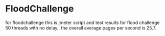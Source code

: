 # FloodChallenge
for floodchallenge
this is jmeter script and test results for flood challenge
50 threads with no delay.. the overall average pages per second is 25.7. 
